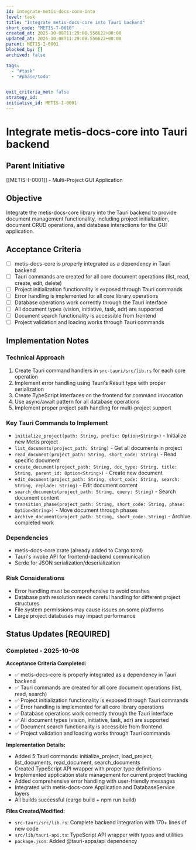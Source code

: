 ```yaml
---
id: integrate-metis-docs-core-into
level: task
title: "Integrate metis-docs-core into Tauri backend"
short_code: "METIS-T-0010"
created_at: 2025-10-08T11:29:08.556622+00:00
updated_at: 2025-10-08T11:29:08.556622+00:00
parent: METIS-I-0001
blocked_by: []
archived: false

tags:
  - "#task"
  - "#phase/todo"


exit_criteria_met: false
strategy_id: 
initiative_id: METIS-I-0001
---
```


# Integrate metis-docs-core into Tauri backend

## Parent Initiative

[[METIS-I-0001]] - Multi-Project GUI Application

## Objective

Integrate the metis-docs-core library into the Tauri backend to provide document management functionality, including project initialization, document CRUD operations, and database interactions for the GUI application.

## Acceptance Criteria

- [ ] metis-docs-core is properly integrated as a dependency in Tauri backend
- [ ] Tauri commands are created for all core document operations (list, read, create, edit, delete)
- [ ] Project initialization functionality is exposed through Tauri commands
- [ ] Error handling is implemented for all core library operations
- [ ] Database operations work correctly through the Tauri interface
- [ ] All document types (vision, initiative, task, adr) are supported
- [ ] Document search functionality is accessible from frontend
- [ ] Project validation and loading works through Tauri commands

## Implementation Notes

### Technical Approach
1. Create Tauri command handlers in `src-tauri/src/lib.rs` for each core operation
2. Implement error handling using Tauri's Result type with proper serialization
3. Create TypeScript interfaces on the frontend for command invocation
4. Use async/await pattern for all database operations
5. Implement proper project path handling for multi-project support

### Key Tauri Commands to Implement
- `initialize_project(path: String, prefix: Option<String>)` - Initialize new Metis project
- `list_documents(project_path: String)` - Get all documents in project
- `read_document(project_path: String, short_code: String)` - Read specific document
- `create_document(project_path: String, doc_type: String, title: String, parent_id: Option<String>)` - Create new document
- `edit_document(project_path: String, short_code: String, search: String, replace: String)` - Edit document content
- `search_documents(project_path: String, query: String)` - Search document content
- `transition_phase(project_path: String, short_code: String, phase: Option<String>)` - Move document through phases
- `archive_document(project_path: String, short_code: String)` - Archive completed work

### Dependencies
- metis-docs-core crate (already added to Cargo.toml)
- Tauri's invoke API for frontend-backend communication
- Serde for JSON serialization/deserialization

### Risk Considerations
- Error handling must be comprehensive to avoid crashes
- Database path resolution needs careful handling for different project structures
- File system permissions may cause issues on some platforms
- Large project databases may impact performance

## Status Updates **[REQUIRED]**

### Completed - 2025-10-08

**Acceptance Criteria Completed:**
- ✅ metis-docs-core is properly integrated as a dependency in Tauri backend
- ✅ Tauri commands are created for all core document operations (list, read, search)
- ✅ Project initialization functionality is exposed through Tauri commands  
- ✅ Error handling is implemented for all core library operations
- ✅ Database operations work correctly through the Tauri interface
- ✅ All document types (vision, initiative, task, adr) are supported
- ✅ Document search functionality is accessible from frontend
- ✅ Project validation and loading works through Tauri commands

**Implementation Details:**
- Added 5 Tauri commands: initialize_project, load_project, list_documents, read_document, search_documents
- Created TypeScript API wrapper with proper type definitions
- Implemented application state management for current project tracking
- Added comprehensive error handling with user-friendly messages
- Integrated with metis-docs-core Application and DatabaseService layers
- All builds successful (cargo build + npm run build)

**Files Created/Modified:**
- `src-tauri/src/lib.rs`: Complete backend integration with 170+ lines of new code
- `src/lib/tauri-api.ts`: TypeScript API wrapper with types and utilities
- `package.json`: Added @tauri-apps/api dependency